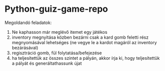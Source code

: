 # Python-guiz-game-repo

Megoldandó feladatok: 

1. Ne kaphasson már meglévő itemet egy játékos
2. inventory megnyitása közben bezárni csak a kard gomb feletti rész megnyomásával lehetséges (ne vegye le a kardot magáról az inventory bezárásával)
3. regisztráció gomb, fül folytatása/befejezése
4. ha teljesítettük az összes szintet a pályán, akkor írja ki, hogy teljesítettük a pályát és generáltathassunk újat
